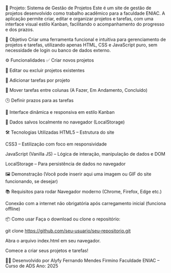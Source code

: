 📁 Projeto: Sistema de Gestão de Projetos
Este é um site de gestão de projetos desenvolvido como trabalho acadêmico para a faculdade ENIAC. A aplicação permite criar, editar e organizar projetos e tarefas, com uma interface visual estilo Kanban, facilitando o acompanhamento do progresso e dos prazos.

🎯 Objetivo
Criar uma ferramenta funcional e intuitiva para gerenciamento de projetos e tarefas, utilizando apenas HTML, CSS e JavaScript puro, sem necessidade de login ou banco de dados externo.

⚙️ Funcionalidades
✅ Criar novos projetos

📝 Editar ou excluir projetos existentes

📌 Adicionar tarefas por projeto

🔄 Mover tarefas entre colunas (A Fazer, Em Andamento, Concluído)

🕒 Definir prazos para as tarefas

🎨 Interface dinâmica e responsiva em estilo Kanban

💾 Dados salvos localmente no navegador (LocalStorage)

🛠️ Tecnologias Utilizadas
HTML5 – Estrutura do site

CSS3 – Estilização com foco em responsividade

JavaScript (Vanilla JS) – Lógica de interação, manipulação de dados e DOM

LocalStorage – Para persistência de dados no navegador

🖼️ Demonstração
(Você pode inserir aqui uma imagem ou GIF do site funcionando, se desejar)

📚 Requisitos para rodar
Navegador moderno (Chrome, Firefox, Edge etc.)

Conexão com a internet não obrigatória após carregamento inicial (funciona offline)

📦 Como usar
Faça o download ou clone o repositório:

git clone https://github.com/seu-usuario/seu-repositorio.git

Abra o arquivo index.html em seu navegador.

Comece a criar seus projetos e tarefas!

👨‍🎓 Desenvolvido por
Alyfy Fernando Mendes Firmino
Faculdade ENIAC – Curso de ADS
Ano: 2025

